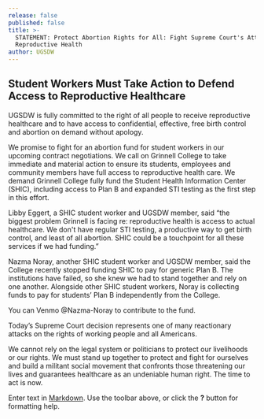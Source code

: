 ```yaml
---
release: false
published: false
title: >-
  STATEMENT: Protect Abortion Rights for All: Fight Supreme Court's Attack on
  Reproductive Health
author: UGSDW
---
```

## Student Workers Must Take Action to Defend Access to Reproductive Healthcare

UGSDW is fully committed to the right of all people to receive reproductive healthcare and to have access to confidential, effective, free birth control and abortion on demand without apology. 

We promise to fight for an abortion fund for student workers in our upcoming contract negotiations. We call on Grinnell College to take immediate and material action to ensure its students, employees and community members have full access to reproductive health care. We demand Grinnell College fully fund the Student Health Information Center (SHIC), including access to Plan B and expanded STI testing as the first step in this effort. 

Libby Eggert, a SHIC student worker and UGSDW member, said “the biggest problem Grinnell is facing re: reproductive health is access to actual healthcare. We don't have regular STI testing, a productive way to get birth control, and least of all abortion. SHIC could be a touchpoint for all these services if we had funding.”

Nazma Noray, another SHIC student worker and UGSDW member, said the College recently stopped funding SHIC to pay for generic Plan B. The institutions have failed, so she knew we had to stand together and rely on one another. Alongside other SHIC student workers, Noray  is collecting funds to pay for students’ Plan B independently from the College. 

You can Venmo @Nazma-Noray to contribute to the fund. 

Today’s Supreme Court decision represents one of many reactionary attacks on the rights of working people and all Americans. 

We cannot rely on the legal system or politicians to protect our livelihoods or our rights. We must stand up together to protect and fight for ourselves and build a militant social movement that confronts those threatening our lives and guarantees healthcare as an undeniable human right. The time to act is now.


Enter text in [Markdown](http://daringfireball.net/projects/markdown/). Use the toolbar above, or click the **?** button for formatting help.
